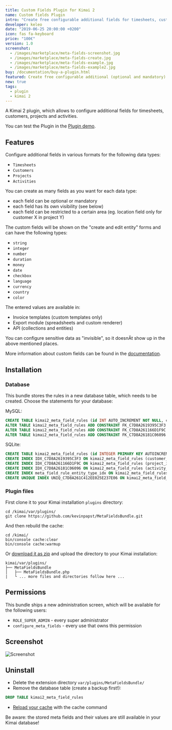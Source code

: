 ```yaml
---
title: Custom Fields Plugin for Kimai 2
name: Custom fields Plugin
intro: "Create free configurable additional fields for timesheets, customers, projects and activities."
developer: keleo
date: "2019-06-25 20:00:00 +0200"
icon: fas fa-keyboard
price: "100€"
version: 1.0
screenshot: 
  - /images/marketplace/meta-fields-screenshot.jpg
  - /images/marketplace/meta-fields-create.jpg
  - /images/marketplace/meta-fields-example.jpg
  - /images/marketplace/meta-fields-example2.jpg
buy: /documentation/buy-a-plugin.html
featured: Create free configurable additional (optional and mandatory) fields for timesheets, customers, projects and activities in various formats. 
new: true
tags:
  - plugin
  - kimai 2
---
```


A Kimai 2 plugin, which allows to configure additional fields for timesheets, customers, projects and activities.

You can test the Plugin in the [Plugin demo](https://www.kimai.org/demo/).

## Features

Configure additional fields in various formats for the following data types:

- `Timesheets`
- `Customers`
- `Projects`
- `Activities`

You can create as many fields as you want for each data type:
- each field can be optional or mandatory
- each field has its own visibility (see below)
- each field can be restricted to a certain area (eg. location field only for customer X in project Y)  

The custom fields will be shown on the "create and edit entity" forms and can have the following types:
- `string`
- `integer`
- `number`
- `duration`
- `money`
- `date`
- `checkbox`
- `language`
- `currency`
- `country`
- `color`

The entered values are available in:
- Invoice templates (custom templates only)
- Export module (spreadsheets and custom renderer)
- API (collections and entities)

You can configure sensitive data as "invisible", so it doesnÄt show up in the above mentioned places.

More information about custom fields can be found in the [documentation](https://www.kimai.org/documentation/meta-fields.html).

## Installation

### Database

This bundle stores the rules in a new database table, which needs to be created. Choose the statements for your database:

MySQL:
```sql
CREATE TABLE kimai2_meta_field_rules (id INT AUTO_INCREMENT NOT NULL, customer_id INT DEFAULT NULL, project_id INT DEFAULT NULL, activity_id INT DEFAULT NULL, entity_type VARCHAR(100) NOT NULL, name VARCHAR(50) NOT NULL, value VARCHAR(255) DEFAULT NULL, type VARCHAR(100) NOT NULL, visible TINYINT(1) NOT NULL, required TINYINT(1) NOT NULL, INDEX IDX_C7D8A2619395C3F3 (customer_id), INDEX IDX_C7D8A261166D1F9C (project_id), INDEX IDX_C7D8A26181C06096 (activity_id), INDEX meta_field_rule_entity_type_idx (entity_type), UNIQUE INDEX UNIQ_C7D8A261C412EE025E237E06 (entity_type, name), PRIMARY KEY(id)) DEFAULT CHARACTER SET utf8mb4 COLLATE utf8mb4_unicode_ci ENGINE = InnoDB;
ALTER TABLE kimai2_meta_field_rules ADD CONSTRAINT FK_C7D8A2619395C3F3 FOREIGN KEY (customer_id) REFERENCES kimai2_customers (id) ON DELETE CASCADE;
ALTER TABLE kimai2_meta_field_rules ADD CONSTRAINT FK_C7D8A261166D1F9C FOREIGN KEY (project_id) REFERENCES kimai2_projects (id) ON DELETE CASCADE;
ALTER TABLE kimai2_meta_field_rules ADD CONSTRAINT FK_C7D8A26181C06096 FOREIGN KEY (activity_id) REFERENCES kimai2_activities (id) ON DELETE CASCADE;
```

SQLite:
```sql
CREATE TABLE kimai2_meta_field_rules (id INTEGER PRIMARY KEY AUTOINCREMENT NOT NULL, customer_id INTEGER DEFAULT NULL, project_id INTEGER DEFAULT NULL, activity_id INTEGER DEFAULT NULL, entity_type VARCHAR(100) NOT NULL, name VARCHAR(50) NOT NULL, value VARCHAR(255) DEFAULT NULL, type VARCHAR(100) NOT NULL, visible BOOLEAN NOT NULL, required BOOLEAN NOT NULL);
CREATE INDEX IDX_C7D8A2619395C3F3 ON kimai2_meta_field_rules (customer_id);
CREATE INDEX IDX_C7D8A261166D1F9C ON kimai2_meta_field_rules (project_id);
CREATE INDEX IDX_C7D8A26181C06096 ON kimai2_meta_field_rules (activity_id);
CREATE INDEX meta_field_rule_entity_type_idx ON kimai2_meta_field_rules (entity_type);
CREATE UNIQUE INDEX UNIQ_C7D8A261C412EE025E237E06 ON kimai2_meta_field_rules (entity_type, name);
```

### Plugin files 

First clone it to your Kimai installation `plugins` directory:
```
cd /kimai/var/plugins/
git clone https://github.com/kevinpapst/MetaFieldsBundle.git
```

And then rebuild the cache: 
```
cd /kimai/
bin/console cache:clear
bin/console cache:warmup
```

Or [download it as zip](https://github.com/kevinpapst/MetaFieldsBundle/archive/master.zip) and upload the directory to your Kimai installation:

```
kimai/var/plugins/
├── MetaFieldsBundle
│   ├── MetaFieldsBundle.php
|   └ ... more files and directories follow here ... 
```

## Permissions

This bundle ships a new administration screen, which will be available for the following users:

- `ROLE_SUPER_ADMIN` - every super administrator
- `configure_meta_fields` - every use that owns this permission 
 
## Screenshot

![Screenshot](https://www.kimai.org/images/marketplace/meta-fields-screenshot.jpg)

## Uninstall

- Delete the extension directory `var/plugins/MetaFieldsBundle/`
- Remove the database table (create a backup first!):
```sql
DROP TABLE kimai2_meta_field_rules
```
- [Reload your cache](https://www.kimai.org/documentation/configurations.html) with the cache command

Be aware: the stored meta fields and their values are still available in your Kimai database!
